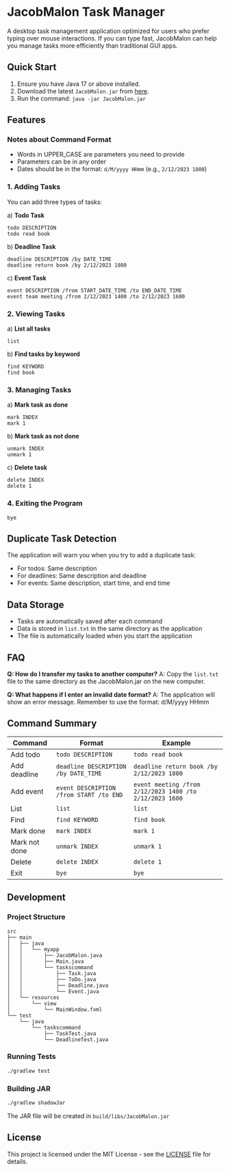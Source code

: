 # JacobMalon Task Manager

A desktop task management application optimized for users who prefer typing over mouse interactions. If you can type fast, JacobMalon can help you manage tasks more efficiently than traditional GUI apps.

## Quick Start

1. Ensure you have Java 17 or above installed.
2. Download the latest `JacobMalon.jar` from [here](releases/latest).
3. Run the command: `java -jar JacobMalon.jar`

## Features

### Notes about Command Format
* Words in UPPER_CASE are parameters you need to provide
* Parameters can be in any order
* Dates should be in the format: `d/M/yyyy HHmm` (e.g., `2/12/2023 1800`)

### 1. Adding Tasks
You can add three types of tasks:

a) **Todo Task**
```
todo DESCRIPTION
todo read book
```

b) **Deadline Task**
```
deadline DESCRIPTION /by DATE_TIME
deadline return book /by 2/12/2023 1800
```

c) **Event Task**
```
event DESCRIPTION /from START_DATE_TIME /to END_DATE_TIME
event team meeting /from 2/12/2023 1400 /to 2/12/2023 1600
```

### 2. Viewing Tasks

a) **List all tasks**
```
list
```

b) **Find tasks by keyword**
```
find KEYWORD
find book
```

### 3. Managing Tasks

a) **Mark task as done**
```
mark INDEX
mark 1
```

b) **Mark task as not done**
```
unmark INDEX
unmark 1
```

c) **Delete task**
```
delete INDEX
delete 1
```

### 4. Exiting the Program
```
bye
```

## Duplicate Task Detection

The application will warn you when you try to add a duplicate task:
* For todos: Same description
* For deadlines: Same description and deadline
* For events: Same description, start time, and end time

## Data Storage

* Tasks are automatically saved after each command
* Data is stored in `list.txt` in the same directory as the application
* The file is automatically loaded when you start the application

## FAQ

**Q: How do I transfer my tasks to another computer?**
A: Copy the `list.txt` file to the same directory as the JacobMalon.jar on the new computer.

**Q: What happens if I enter an invalid date format?**
A: The application will show an error message. Remember to use the format: d/M/yyyy HHmm

## Command Summary

| Command | Format | Example |
|---------|---------|---------|
| Add todo | `todo DESCRIPTION` | `todo read book` |
| Add deadline | `deadline DESCRIPTION /by DATE_TIME` | `deadline return book /by 2/12/2023 1800` |
| Add event | `event DESCRIPTION /from START /to END` | `event meeting /from 2/12/2023 1400 /to 2/12/2023 1600` |
| List | `list` | `list` |
| Find | `find KEYWORD` | `find book` |
| Mark done | `mark INDEX` | `mark 1` |
| Mark not done | `unmark INDEX` | `unmark 1` |
| Delete | `delete INDEX` | `delete 1` |
| Exit | `bye` | `bye` |

## Development

### Project Structure

```
src
├── main
│   ├── java
│   │   └── myapp
│   │       ├── JacobMalon.java
│   │       ├── Main.java
│   │       └── taskscommand
│   │           ├── Task.java
│   │           ├── ToDo.java
│   │           ├── Deadline.java
│   │           └── Event.java
│   └── resources
│       └── view
│           └── MainWindow.fxml
└── test
    └── java
        └── taskscommand
            ├── TaskTest.java
            └── DeadlineTest.java
```

### Running Tests

```bash
./gradlew test
```

### Building JAR

```bash
./gradlew shadowJar
```

The JAR file will be created in `build/libs/JacobMalon.jar`

## License

This project is licensed under the MIT License - see the [LICENSE](LICENSE) file for details.